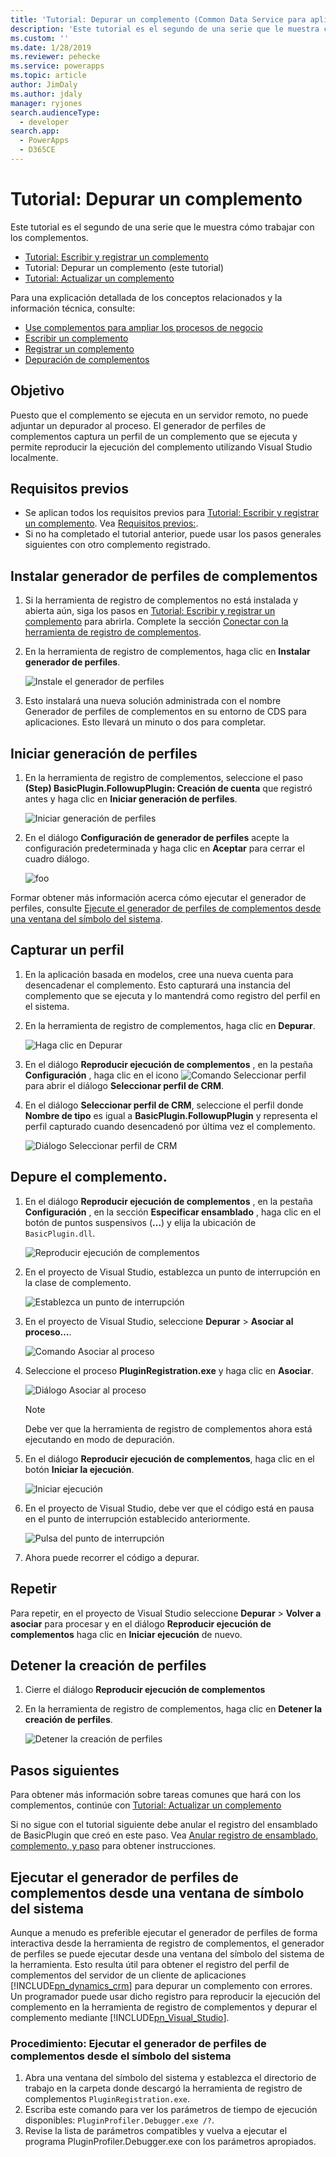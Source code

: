 ```yaml
---
title: 'Tutorial: Depurar un complemento (Common Data Service para aplicaciones) | Microsoft Docs'
description: 'Este tutorial es el segundo de una serie que le muestra cómo trabajar con los complementos. '
ms.custom: ''
ms.date: 1/28/2019
ms.reviewer: pehecke
ms.service: powerapps
ms.topic: article
author: JimDaly
ms.author: jdaly
manager: ryjones
search.audienceType:
  - developer
search.app:
  - PowerApps
  - D365CE
---
```

# <a name="tutorial-debug-a-plug-in"></a>Tutorial: Depurar un complemento

Este tutorial es el segundo de una serie que le muestra cómo trabajar con los complementos. 

- [Tutorial: Escribir y registrar un complemento](tutorial-write-plug-in.md)
- Tutorial: Depurar un complemento (este tutorial)
- [Tutorial: Actualizar un complemento](tutorial-update-plug-in.md)

Para una explicación detallada de los conceptos relacionados y la información técnica, consulte:

- [Use complementos para ampliar los procesos de negocio](plug-ins.md)
- [Escribir un complemento](write-plug-in.md)
- [Registrar un complemento](register-plug-in.md)
- [Depuración de complementos](debug-plug-in.md)


## <a name="goal"></a>Objetivo

Puesto que el complemento se ejecuta en un servidor remoto, no puede adjuntar un depurador al proceso. El generador de perfiles de complementos captura un perfil de un complemento que se ejecuta y permite reproducir la ejecución del complemento utilizando Visual Studio localmente.



## <a name="prerequisites"></a>Requisitos previos

- Se aplican todos los requisitos previos para [Tutorial: Escribir y registrar un complemento](tutorial-write-plug-in.md). Vea [Requisitos previos:](tutorial-write-plug-in.md#prerequisites).
- Si no ha completado el tutorial anterior, puede usar los pasos generales siguientes con otro complemento registrado.

## <a name="install-plug-in-profiler"></a>Instalar generador de perfiles de complementos

1. Si la herramienta de registro de complementos no está instalada y abierta aún, siga los pasos en [Tutorial: Escribir y registrar un complemento](tutorial-write-plug-in.md) para abrirla. Complete la sección [Conectar con la herramienta de registro de complementos](tutorial-write-plug-in.md#connect-using-the-plug-in-registration-tool).
1. En la herramienta de registro de complementos, haga clic en **Instalar generador de perfiles**.

    ![Instale el generador de perfiles](media/tutorial-debug-plug-in-install-profiler.md.png)

1. Esto instalará una nueva solución administrada con el nombre Generador de perfiles de complementos en su entorno de CDS para aplicaciones. Esto llevará un minuto o dos para completar.

## <a name="start-profiling"></a>Iniciar generación de perfiles

1. En la herramienta de registro de complementos, seleccione el paso **(Step) BasicPlugin.FollowupPlugin: Creación de cuenta** que registró antes y haga clic en **Iniciar generación de perfiles**.

    ![Iniciar generación de perfiles](media/tutorial-debug-plug-in-start-profiling.png)

1. En el diálogo **Configuración de generador de perfiles** acepte la configuración predeterminada y haga clic en **Aceptar** para cerrar el cuadro diálogo.

    ![foo](media/tutorial-debug-plug-in-profiler-settings.png)


Formar obtener más información acerca cómo ejecutar el generador de perfiles, consulte [Ejecute el generador de perfiles de complementos desde una ventana del símbolo del sistema](#run-profiler-standalone).

## <a name="capture-a-profile"></a>Capturar un perfil

1. En la aplicación basada en modelos, cree una nueva cuenta para desencadenar el complemento. Esto capturará una instancia del complemento que se ejecuta y lo mantendrá como registro del perfil en el sistema.
1. En la herramienta de registro de complementos, haga clic en **Depurar**.

    ![Haga clic en Depurar](media/tutorial-debug-plug-in-capture-profile-debug.png)

1. En el diálogo **Reproducir ejecución de complementos** , en la pestaña **Configuración** , haga clic en el icono ![Comando Seleccionar perfil](media/tutorial-debug-plug-in-select-profile-command.png) para abrir el diálogo **Seleccionar perfil de CRM**.
1. En el diálogo **Seleccionar perfil de CRM**, seleccione el perfil donde **Nombre de tipo** es igual a **BasicPlugin.FollowupPlugin** y representa el perfil capturado cuando desencadenó por última vez el complemento.

    ![Diálogo Seleccionar perfil de CRM](media/tutorial-debug-plug-in-select-profile-dialog.png)

## <a name="debug-your-plug-in"></a>Depure el complemento.

1. En el diálogo **Reproducir ejecución de complementos** , en la pestaña **Configuración** , en la sección **Especificar ensamblado** , haga clic en el botón de puntos suspensivos (**…**) y elija la ubicación de `BasicPlugin.dll`.

    ![Reproducir ejecución de complementos](media/tutorial-debug-plug-in-replay-plug-in-execution.png)

1. En el proyecto de Visual Studio, establezca un punto de interrupción en la clase de complemento.

    ![Establezca un punto de interrupción](media/tutorial-debug-plug-in-set-break-point.png)

1. En el proyecto de Visual Studio, seleccione **Depurar** > **Asociar al proceso…**.

    ![Comando Asociar al proceso](media/tutorial-debug-plug-in-attach-to-process.png)

1. Seleccione el proceso **PluginRegistration.exe** y haga clic en **Asociar**.

    ![Diálogo Asociar al proceso](media/tutorial-debug-plug-in-attach-to-process-dialog.png)

    > [!NOTE]
    > Debe ver que la herramienta de registro de complementos ahora está ejecutando en modo de depuración.

1. En el diálogo **Reproducir ejecución de complementos**, haga clic en el botón **Iniciar la ejecución**.

    ![Iniciar ejecución](media/tutorial-debug-plug-in-replay-plug-in-execution-debug.png)

1. En el proyecto de Visual Studio, debe ver que el código está en pausa en el punto de interrupción establecido anteriormente. 

    ![Pulsa del punto de interrupción](media/tutorial-debug-plug-in-breakpoint-hit.png)

1. Ahora puede recorrer el código a depurar.


## <a name="repeat"></a>Repetir

Para repetir, en el proyecto de Visual Studio seleccione **Depurar** > **Volver a asociar** para procesar y en el diálogo **Reproducir ejecución de complementos** haga clic en **Iniciar ejecución** de nuevo.

## <a name="stop-profiling"></a>Detener la creación de perfiles

1. Cierre el diálogo **Reproducir ejecución de complementos**
1. En la herramienta de registro de complementos, haga clic en **Detener la creación de perfiles**.

    ![Detener la creación de perfiles](media/tutorial-debug-plug-in-stop-profiling.png)

## <a name="next-steps"></a>Pasos siguientes

Para obtener más información sobre tareas comunes que hará con los complementos, continúe con [Tutorial: Actualizar un complemento](tutorial-update-plug-in.md)

Si no sigue con el tutorial siguiente debe anular el registro del ensamblado de BasicPlugin que creó en este paso. Vea [Anular registro de ensamblado, complemento, y paso](tutorial-update-plug-in.md#unregister-assembly-plug-in-and-step) para obtener instrucciones.

<a name="run-profiler-standalone"></a>

## <a name="run-the-plug-in-profiler-from-a-command-prompt-window"></a>Ejecutar el generador de perfiles de complementos desde una ventana de símbolo del sistema

 Aunque a menudo es preferible ejecutar el generador de perfiles de forma interactiva desde la herramienta de registro de complementos, el generador de perfiles se puede ejecutar desde una ventana del símbolo del sistema de la herramienta. Esto resulta útil para obtener el registro del perfil de complementos del servidor de un cliente de aplicaciones [!INCLUDE[pn_dynamics_crm](../../includes/pn-dynamics-crm.md)] para depurar un complemento con errores. Un programador puede usar dicho registro para reproducir la ejecución del complemento en la herramienta de registro de complementos y depurar el complemento mediante [!INCLUDE[pn_Visual_Studio](../../includes/pn-visual-studio.md)].

### <a name="procedure-run-the-plug-in-profiler-from-a-command-prompt"></a>Procedimiento: Ejecutar el generador de perfiles de complementos desde el símbolo del sistema

1. Abra una ventana del símbolo del sistema y establezca el directorio de trabajo en la carpeta donde descargó la herramienta de registro de complementos `PluginRegistration.exe`.
2. Escriba este comando para ver los parámetros de tiempo de ejecución disponibles: `PluginProfiler.Debugger.exe /?`.  
3. Revise la lista de parámetros compatibles y vuelva a ejecutar el programa PluginProfiler.Debugger.exe con los parámetros apropiados. 